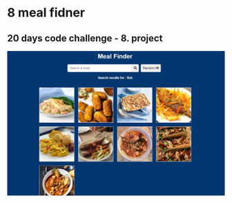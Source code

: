 # 8 meal fidner
## 20 days code challenge - 8. project

[![demo][1]][2]

[1]:  https://github.com/burak432/20dc_8_mealFinder/blob/main/screenshot.JPG
[2]:  https://burak432.github.io/20dc_8_mealFinder/ "Redirect to demo"
